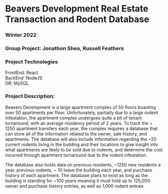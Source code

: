 # Beavers Development Real Estate Transaction and Rodent Database
### Winter 2022 
### Group Project: Jonathon Shea, Russell Feathers

### Project Technologies
FrontEnd: React  
BackEnd: NodeJS   
DB: MySQL  

### Project Description: 
Beavers Development is a large apartment complex of 50 floors boasting over 50 apartments per floor. Unfortunately, partially due to a large rodent infestation, the apartment complex undergoes quite a bit of tenant turnaround, with an average residency period of 2 years. To track the ~ 1250 apartment transfers each year, the complex requires a database that can store all of the information related to the owner, sale history, and apartments. The database will also include information regarding the ~20 current rodents living in the building and their locations to give insight into what apartments are likely to be sold due to rodents, and determine the cost incurred through apartment turnaround due to the rodent infestation. 

The database also holds data on previous residents, ~1250 new residents a year, previous rodents, ~ 10 leave the building each year, and purchase history of each apartment. The database plans to exist as long as the building is standing for ~100 years meaning it must hold up to 125,000 owner and purchase history entries, as well as  1,000 rodent entries  




